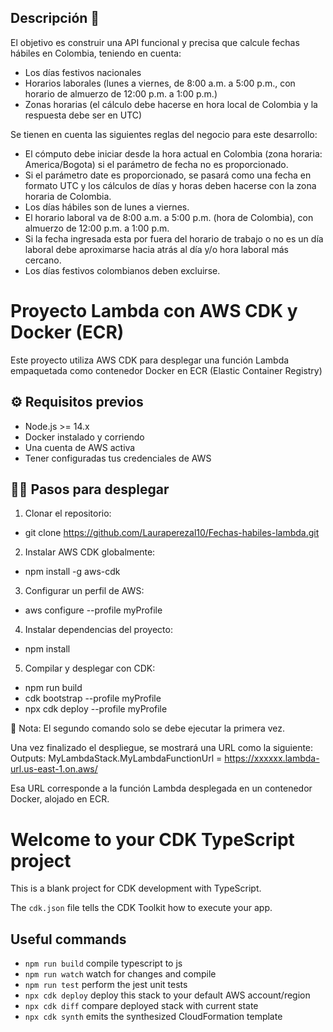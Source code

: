 ## Descripción 📑
El objetivo es construir una API funcional y precisa que calcule fechas hábiles en Colombia, teniendo en cuenta:

* Los días festivos nacionales
* Horarios laborales (lunes a viernes, de 8:00 a.m. a 5:00 p.m., con horario de almuerzo de 12:00 p.m. a 1:00 p.m.)
* Zonas horarias (el cálculo debe hacerse en hora local de Colombia y la respuesta debe ser en UTC)

Se tienen en cuenta las siguientes reglas del negocio para este desarrollo: 

* El cómputo debe iniciar desde la hora actual en Colombia (zona horaria: America/Bogota) si el parámetro de fecha no es proporcionado.
* Si el parámetro date es proporcionado, se pasará como una fecha en formato UTC y los cálculos de días y horas deben hacerse con la zona horaria de Colombia.
* Los días hábiles son de lunes a viernes.
* El horario laboral va de 8:00 a.m. a 5:00 p.m. (hora de Colombia), con almuerzo de 12:00 p.m. a 1:00 p.m.
* Si la fecha ingresada esta por fuera del horario de trabajo o no es un día laboral debe aproximarse hacia atrás al día y/o hora laboral más cercano.
* Los días festivos colombianos deben excluirse.
  
# Proyecto Lambda con AWS CDK y Docker (ECR)

Este proyecto utiliza AWS CDK para desplegar una función Lambda empaquetada como contenedor Docker en ECR (Elastic Container Registry)

## ⚙️ Requisitos previos

- Node.js >= 14.x
- Docker instalado y corriendo
- Una cuenta de AWS activa
- Tener configuradas tus credenciales de AWS

## 🧑‍💻 Pasos para desplegar

1. Clonar el repositorio:
- git clone https://github.com/Lauraperezal10/Fechas-habiles-lambda.git

2. Instalar AWS CDK globalmente:
- npm install -g aws-cdk

3. Configurar un perfil de AWS:
- aws configure --profile myProfile

4. Instalar dependencias del proyecto:
- npm install

5. Compilar y desplegar con CDK:
- npm run build
- cdk bootstrap --profile myProfile 
- npx cdk deploy --profile myProfile
  
💬 Nota: El segundo comando solo se debe ejecutar la primera vez.

Una vez finalizado el despliegue, se mostrará una URL como la siguiente:
Outputs:
MyLambdaStack.MyLambdaFunctionUrl = https://xxxxxx.lambda-url.us-east-1.on.aws/

Esa URL corresponde a la función Lambda desplegada en un contenedor Docker, alojado en ECR.

# Welcome to your CDK TypeScript project

This is a blank project for CDK development with TypeScript.

The `cdk.json` file tells the CDK Toolkit how to execute your app.

## Useful commands

* `npm run build`   compile typescript to js
* `npm run watch`   watch for changes and compile
* `npm run test`    perform the jest unit tests
* `npx cdk deploy`  deploy this stack to your default AWS account/region
* `npx cdk diff`    compare deployed stack with current state
* `npx cdk synth`   emits the synthesized CloudFormation template
